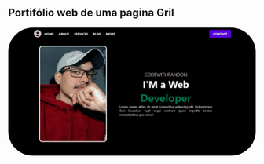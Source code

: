 ##  Portifólio web de uma pagina Gril ##

<img src="Imagens/Pagina_Portifolio_02.png"  style="border-radius:50px;">